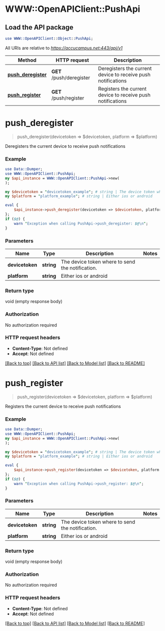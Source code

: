 # WWW::OpenAPIClient::PushApi

## Load the API package
```perl
use WWW::OpenAPIClient::Object::PushApi;
```

All URIs are relative to *https://accucampus.net:443/api/v1*

Method | HTTP request | Description
------------- | ------------- | -------------
[**push_deregister**](PushApi.md#push_deregister) | **GET** /push/deregister | Deregisters the current device to receive push notifications
[**push_register**](PushApi.md#push_register) | **GET** /push/register | Registers the current device to receive push notifications


# **push_deregister**
> push_deregister(devicetoken => $devicetoken, platform => $platform)

Deregisters the current device to receive push notifications

### Example 
```perl
use Data::Dumper;
use WWW::OpenAPIClient::PushApi;
my $api_instance = WWW::OpenAPIClient::PushApi->new(
);

my $devicetoken = "devicetoken_example"; # string | The device token where to send the notification.
my $platform = "platform_example"; # string | Either ios or android

eval { 
    $api_instance->push_deregister(devicetoken => $devicetoken, platform => $platform);
};
if ($@) {
    warn "Exception when calling PushApi->push_deregister: $@\n";
}
```

### Parameters

Name | Type | Description  | Notes
------------- | ------------- | ------------- | -------------
 **devicetoken** | **string**| The device token where to send the notification. | 
 **platform** | **string**| Either ios or android | 

### Return type

void (empty response body)

### Authorization

No authorization required

### HTTP request headers

 - **Content-Type**: Not defined
 - **Accept**: Not defined

[[Back to top]](#) [[Back to API list]](../README.md#documentation-for-api-endpoints) [[Back to Model list]](../README.md#documentation-for-models) [[Back to README]](../README.md)

# **push_register**
> push_register(devicetoken => $devicetoken, platform => $platform)

Registers the current device to receive push notifications

### Example 
```perl
use Data::Dumper;
use WWW::OpenAPIClient::PushApi;
my $api_instance = WWW::OpenAPIClient::PushApi->new(
);

my $devicetoken = "devicetoken_example"; # string | The device token where to send the notification.
my $platform = "platform_example"; # string | Either ios or android

eval { 
    $api_instance->push_register(devicetoken => $devicetoken, platform => $platform);
};
if ($@) {
    warn "Exception when calling PushApi->push_register: $@\n";
}
```

### Parameters

Name | Type | Description  | Notes
------------- | ------------- | ------------- | -------------
 **devicetoken** | **string**| The device token where to send the notification. | 
 **platform** | **string**| Either ios or android | 

### Return type

void (empty response body)

### Authorization

No authorization required

### HTTP request headers

 - **Content-Type**: Not defined
 - **Accept**: Not defined

[[Back to top]](#) [[Back to API list]](../README.md#documentation-for-api-endpoints) [[Back to Model list]](../README.md#documentation-for-models) [[Back to README]](../README.md)

